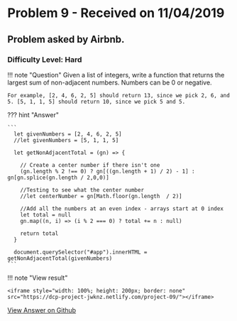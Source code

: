 # Problem 9 - Received on 11/04/2019

## Problem asked by Airbnb.

### Difficulty Level: Hard

!!! note "Question"
    Given a list of integers, write a function that returns the largest sum of non-adjacent numbers. Numbers can be 0 or negative.

    For example, [2, 4, 6, 2, 5] should return 13, since we pick 2, 6, and 5. [5, 1, 1, 5] should return 10, since we pick 5 and 5.


??? hint "Answer"

    ```
      let givenNumbers = [2, 4, 6, 2, 5]
      //let givenNumbers = [5, 1, 1, 5]

      let getNonAdjacentTotal = (gn) => {

        // Create a center number if there isn't one
        (gn.length % 2 !== 0) ? gn[((gn.length + 1) / 2) - 1] : gn[gn.splice(gn.length / 2,0,0)]

        //Testing to see what the center number
        //let centerNumber = gn[Math.floor(gn.length  / 2)]

        //Add all the numbers at an even index - arrays start at 0 index
        let total = null
        gn.map((n, i) => (i % 2 === 0) ? total += n : null) 
        
        return total
      }

      document.querySelector("#app").innerHTML = getNonAdjacentTotal(givenNumbers)
    ```

!!! note "View result"

    <iframe style="width: 100%; height: 200px; border: none" src="https://dcp-project-jwknz.netlify.com/project-09/"></iframe>


<a class="btn btn-primary text-white" href="https://github.com/jwknz/dcp.jwk.nz/blob/master/projects/project-09/index.html" target="_blank">View Answer on Github</a>